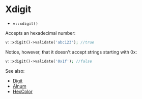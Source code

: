 # Xdigit

- `v::xdigit()`

Accepts an hexadecimal number:

```php
v::xdigit()->validate('abc123'); //true
```

Notice, however, that it doesn't accept strings starting with 0x:

```php
v::xdigit()->validate('0x1f'); //false
```

See also:

  * [Digit](Digit.md)
  * [Alnum](Alnum.md)
  * [HexColor](HexColor.md)
